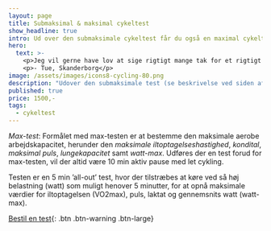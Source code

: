 ```yaml
---
layout: page
title: Submaksimal & maksimal cykeltest
show_headline: true
intro: Ud over den submaksimale cykeltest får du også en maximal cykeltest.
hero:
  text: >-
    <p>Jeg vil gerne have lov at sige rigtigt mange tak for et rigtigt spændende forløb. Jeg kan samstemmende fra mine kollegaer og jeg selv sige, at det har været rigtigt spændende og lærerigt, så det har været en rigtig god oplevelse for os.</p>
    <p>- Tue, Skanderborg</p>
image: /assets/images/icons8-cycling-80.png
description: "Udover den submaksimale test (se beskrivelse ved siden af) udføres der her også en maksimal test, hvor formålet er at bestemme den maksimale aerobe arbejdskapacitet, herunder den maksimale iltoptagelseshastighed og kondital. Der måles maksimale værdier for iltoptagelse, CO2-udveksling, puls, lungekapacitet, og laktat."
published: true
price: 1500,-
tags:
  - cykeltest
---
```


*Max-test*: Formålet med max-testen er at bestemme den maksimale aerobe arbejdskapacitet, herunder den *maksimale iltoptagelseshastighed*, *kondital*, *maksimal puls*, *lungekapacitet* samt *watt-max*. Udføres der en test forud for max-testen, vil der altid være 10 min aktiv pause med let cykling.

Testen er en 5 min ’all-out’ test, hvor der tilstræbes at køre ved så høj belastning (watt) som muligt henover 5 minutter, for at opnå maksimale værdier for iltoptagelsen (VO2max), puls, laktat og gennemsnits watt (watt-max).

[Bestil en test](/kontakt){: .btn .btn-warning .btn-large}
